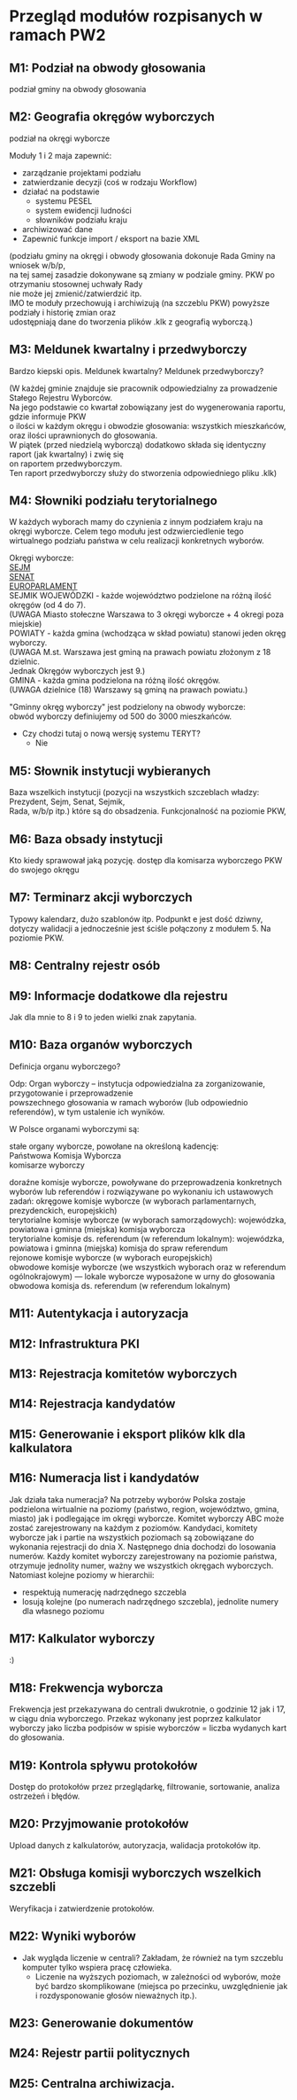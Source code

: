 # Przegląd modułów rozpisanych w ramach PW2 


## M1: Podział na obwody głosowania 
podział gminy na obwody głosowania  


## M2: Geografia okręgów wyborczych 
podział na okręgi wyborcze

Moduły 1 i 2 maja zapewnić:
* zarządzanie projektami podziału
* zatwierdzanie decyzji (coś w rodzaju Workflow)
* działać na podstawie
  * systemu PESEL
  * system ewidencji ludności
  * słowników podziału kraju 
* archiwizować dane
* Zapewnić funkcje import / eksport na bazie XML  

(podziału gminy na okręgi i obwody głosowania dokonuje Rada Gminy na wniosek w/b/p,  
na tej samej zasadzie dokonywane są zmiany w podziale gminy. PKW po otrzymaniu stosownej uchwały Rady  
nie może jej zmienić/zatwierdzić itp.  
IMO te moduły przechowują i archiwizują (na szczeblu PKW) powyższe podziały i historię zmian oraz  
udostępniają dane do tworzenia plików .klk z geografią wyborczą.)

## M3: Meldunek kwartalny i przedwyborczy
Bardzo kiepski opis.
Meldunek kwartalny?
Meldunek przedwyborczy?

(W każdej gminie znajduje sie pracownik odpowiedzialny za prowadzenie Stałego Rejestru Wyborców.  
Na jego podstawie co kwartał zobowiązany jest do wygenerowania raportu, gdzie informuje PKW  
o ilości w każdym okręgu i obwodzie głosowania: wszystkich mieszkańców, oraz ilości uprawnionych do głosowania.  
W piątek (przed niedzielą wyborczą) dodatkowo składa się identyczny raport (jak kwartalny) i zwię się  
on raportem przedwyborczym.  
Ten raport przedwyborczy służy do stworzenia odpowiedniego pliku .klk)  

## M4: Słowniki podziału terytorialnego
W każdych wyborach mamy do czynienia z innym podziałem kraju na okręgi wyborcze. Celem tego modułu jest odzwierciedlenie tego wirtualnego podziału państwa w celu realizacji konkretnych wyborów. 

Okręgi wyborcze:  
[SEJM](http://pl.wikipedia.org/wiki/Polskie_okr%C4%99gi_wyborcze#mediaviewer/File:Sejm_RP_okr%C4%99gi.svg)  
[SENAT](http://pl.wikipedia.org/wiki/Polskie_okr%C4%99gi_wyborcze#mediaviewer/File:Senat_RP_okr%C4%99gi.svg)  
[EUROPARLAMENT](http://pl.wikipedia.org/wiki/Polskie_okr%C4%99gi_wyborcze#mediaviewer/File:European_Parliament_constituencies_Poland.svg)  
SEJMIK WOJEWÓDZKI - każde województwo podzielone na różną ilość okręgów (od 4 do 7).  
(UWAGA Miasto stołeczne Warszawa to 3 okręgi wyborcze + 4 okregi poza miejskie)  
POWIATY - każda gmina (wchodząca w skład powiatu) stanowi jeden okręg wyborczy.  
(UWAGA M.st. Warszawa jest gminą na prawach powiatu złożonym z 18 dzielnic.  
Jednak Okręgów wyborczych jest 9.)  
GMINA - każda gmina podzielona na różną ilość okręgów.  
(UWAGA dzielnice (18) Warszawy są gminą na prawach powiatu.)  

"Gminny okręg wyborczy" jest podzielony na obwody wyborcze:  
obwód wyborczy definiujemy od 500 do 3000 mieszkańców. 

- Czy chodzi tutaj o nową wersję systemu TERYT? 
    - Nie


## M5: Słownik instytucji wybieranych
Baza wszelkich instytucji (pozycji na wszystkich szczeblach władzy: Prezydent, Sejm, Senat, Sejmik,  
Rada, w/b/p itp.) które są do obsadzenia.
Funkcjonalność na poziomie PKW,

## M6: Baza obsady instytucji
Kto kiedy sprawował jaką pozycję.
dostęp dla komisarza wyborczego PKW do swojego okręgu 

## M7: Terminarz akcji wyborczych
Typowy kalendarz, dużo szablonów itp.
Podpunkt e jest dość dziwny, dotyczy walidacji a jednocześnie jest ściśle połączony z modułem 5. Na poziomie PKW. 

## M8: Centralny rejestr osób

## M9: Informacje dodatkowe dla rejestru
Jak dla mnie to 8 i 9 to jeden wielki znak zapytania.

## M10: Baza organów wyborczych
Definicja organu wyborczego?

Odp:
Organ wyborczy – instytucja odpowiedzialna za zorganizowanie, przygotowanie i przeprowadzenie  
powszechnego głosowania w ramach wyborów (lub odpowiednio referendów), w tym ustalenie ich wyników.  

W Polsce organami wyborczymi są:  

stałe organy wyborcze, powołane na określoną kadencję:  
Państwowa Komisja Wyborcza  
komisarze wyborczy  

doraźne komisje wyborcze, powoływane do przeprowadzenia konkretnych wyborów lub referendów i rozwiązywane po wykonaniu ich ustawowych zadań:
okręgowe komisje wyborcze (w wyborach parlamentarnych, prezydenckich, europejskich)  
terytorialne komisje wyborcze (w wyborach samorządowych): wojewódzka, powiatowa i gminna (miejska) komisja wyborcza  
terytorialne komisje ds. referendum (w referendum lokalnym): wojewódzka, powiatowa i gminna (miejska) komisja do spraw referendum  
rejonowe komisje wyborcze (w wyborach europejskich)  
obwodowe komisje wyborcze (we wszystkich wyborach oraz w referendum ogólnokrajowym) — lokale wyborcze wyposażone w urny do głosowania  
obwodowa komisja ds. referendum (w referendum lokalnym)  

## M11: Autentykacja i autoryzacja

## M12: Infrastruktura PKI

## M13: Rejestracja komitetów wyborczych

## M14: Rejestracja kandydatów

## M15: Generowanie i eksport  plików klk dla kalkulatora

## M16: Numeracja list i kandydatów
Jak działa taka numeracja?
Na potrzeby wyborów Polska zostaje podzielona wirtualnie na poziomy (państwo, region, województwo, gmina, miasto) jak i podlegające im okręgi wyborcze. Komitet wyborczy ABC może zostać zarejestrowany na każdym z poziomów. Kandydaci, komitety wyborcze jak i partie na wszystkich poziomach są zobowiązane do wykonania rejestracji do dnia X. Następnego dnia dochodzi do losowania numerów. Każdy komitet wyborczy zarejestrowany na poziomie państwa, otrzymuje jednolity numer, ważny we wszystkich okręgach wyborczych. Natomiast kolejne poziomy w hierarchii: 
- respektują numerację nadrzędnego szczebla 
- losują kolejne (po numerach nadrzędnego szczebla), jednolite numery dla własnego poziomu

## M17: Kalkulator wyborczy
:)

## M18: Frekwencja wyborcza
Frekwencja jest przekazywana do centrali dwukrotnie, o godzinie 12 jak i  17, w ciągu dnia wyborczego. Przekaz wykonany jest poprzez kalkulator wyborczy jako liczba podpisów w spisie wyborczów = liczba wydanych kart do głosowania. 


## M19: Kontrola spływu protokołów
Dostęp do protokołów przez przeglądarkę, filtrowanie, sortowanie, analiza ostrzeżeń i błędów.

## M20: Przyjmowanie protokołów
Upload danych z kalkulatorów, autoryzacja, walidacja protokołów itp.

## M21: Obsługa komisji wyborczych wszelkich szczebli
Weryfikacja i zatwierdzenie protokołów.


## M22: Wyniki wyborów

- Jak wygląda liczenie w centrali? Zakładam, że również na tym szczeblu komputer tylko wspiera pracę człowieka.
  - Liczenie na wyższych poziomach, w zależności od wyborów, może być bardzo skomplikowane (miejsca po przecinku, uwzględnienie jak i rozdysponowanie głosów nieważnych itp.). 

## M23: Generowanie dokumentów
## M24: Rejestr partii politycznych
## M25: Centralna archiwizacja.



